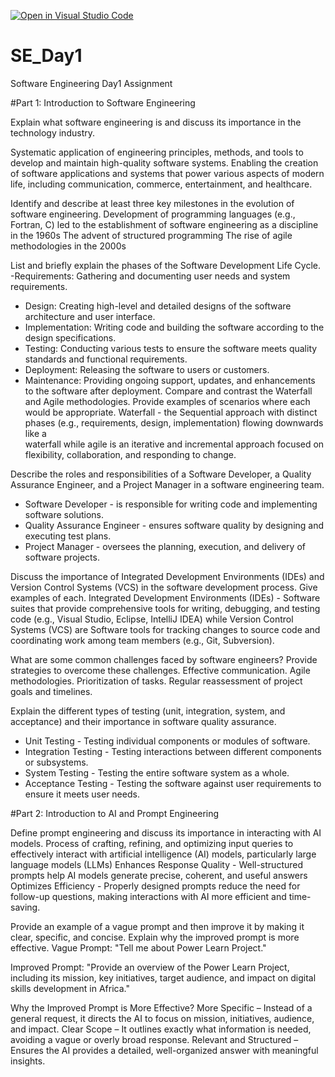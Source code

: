 [![Open in Visual Studio Code](https://classroom.github.com/assets/open-in-vscode-2e0aaae1b6195c2367325f4f02e2d04e9abb55f0b24a779b69b11b9e10269abc.svg)](https://classroom.github.com/online_ide?assignment_repo_id=18482088&assignment_repo_type=AssignmentRepo)
# SE_Day1
Software Engineering Day1 Assignment

#Part 1: Introduction to Software Engineering

Explain what software engineering is and discuss its importance in the technology industry.

Systematic application of engineering principles, methods, and tools to develop and maintain high-quality software systems.
Enabling the creation of software applications and systems that power various aspects of modern life, including communication, commerce, entertainment, and healthcare.

Identify and describe at least three key milestones in the evolution of software engineering.
  Development of programming languages (e.g., Fortran, C) led to the establishment of software engineering as a discipline in the 1960s
  The advent of structured programming
  The rise of agile methodologies in the 2000s

List and briefly explain the phases of the Software Development Life Cycle.
  -Requirements: Gathering and documenting user needs and system requirements.
  - Design: Creating high-level and detailed designs of the software architecture and user interface.
  - Implementation: Writing code and building the software according to the design specifications.
  - Testing: Conducting various tests to ensure the software meets quality standards and functional requirements.
  - Deployment: Releasing the software to users or customers.
  - Maintenance: Providing ongoing support, updates, and enhancements to the software after deployment.
Compare and contrast the Waterfall and Agile methodologies. Provide examples of scenarios where each would be appropriate.
   Waterfall - the Sequential approach with distinct phases (e.g., requirements, design, implementation) flowing downwards like a     
   waterfall while agile is an iterative and incremental approach focused on flexibility, collaboration, and responding to change.

Describe the roles and responsibilities of a Software Developer, a Quality Assurance Engineer, and a Project Manager in a software engineering team.
  - Software Developer - is responsible for writing code and implementing software solutions.
  - Quality Assurance Engineer - ensures software quality by designing and executing test plans.
  - Project Manager - oversees the planning, execution, and delivery of software projects.
    
Discuss the importance of Integrated Development Environments (IDEs) and Version Control Systems (VCS) in the software development process. Give examples of each.
    Integrated Development Environments (IDEs) - Software suites that provide comprehensive tools for writing, debugging, and testing 
     code (e.g., Visual Studio, Eclipse, IntelliJ IDEA) while Version Control Systems (VCS) are Software tools for tracking changes to 
      source code and coordinating work among team members (e.g., Git, Subversion).
      
What are some common challenges faced by software engineers? Provide strategies to overcome these challenges.
  Effective communication.
  Agile methodologies. 
  Prioritization of tasks.
  Regular reassessment of project goals and timelines.
  
Explain the different types of testing (unit, integration, system, and acceptance) and their importance in software quality assurance.
   - Unit Testing - Testing individual components or modules of software.
  - Integration Testing - Testing interactions between different components or subsystems.
  - System Testing - Testing the entire software system as a whole.
  - Acceptance Testing - Testing the software against user requirements to ensure it meets user needs.


#Part 2: Introduction to AI and Prompt Engineering

Define prompt engineering and discuss its importance in interacting with AI models.
    Process of crafting, refining, and optimizing input queries to effectively interact with artificial intelligence (AI) models, 
    particularly large language models (LLMs)
    Enhances Response Quality - Well-structured prompts help AI models generate precise, coherent, and useful answers\
    Optimizes Efficiency - Properly designed prompts reduce the need for follow-up questions, making interactions with AI more efficient 
    and time-saving.

Provide an example of a vague prompt and then improve it by making it clear, specific, and concise. Explain why the improved prompt is more effective.
  Vague Prompt:
      "Tell me about Power Learn Project."

  Improved Prompt:
      "Provide an overview of the Power Learn Project, including its mission, key initiatives, target audience, and impact on digital 
      skills development in Africa."
      
Why the Improved Prompt is More Effective?
    More Specific – Instead of a general request, it directs the AI to focus on mission, initiatives, audience, and impact.
    Clear Scope – It outlines exactly what information is needed, avoiding a vague or overly broad response.
    Relevant and Structured – Ensures the AI provides a detailed, well-organized answer with meaningful insights.

